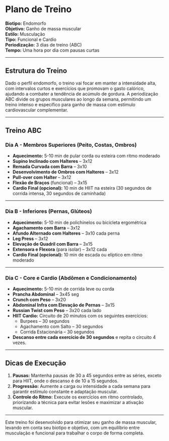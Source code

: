 # Plano de Treino

**Biotipo:** Endomorfo  
**Objetivo:** Ganho de massa muscular  
**Estilo:** Musculação  
**Tipo:** Funcional e Cardio  
**Periodização:** 3 dias de treino (ABC)  
**Tempo:** Uma hora por dia com pausas curtas

---

## Estrutura do Treino

Dado o perfil endomorfo, o treino vai focar em manter a intensidade alta, com intervalos curtos e exercícios que promovam o gasto calórico, ajudando a combater a tendência de acúmulo de gordura. A periodização ABC divide os grupos musculares ao longo da semana, permitindo um treino intenso e específico para ganho de massa com estímulo cardiovascular complementar.

---

## Treino ABC

### **Dia A - Membros Superiores (Peito, Costas, Ombros)**
- **Aquecimento:** 5-10 min de pular corda ou esteira com ritmo moderado
- **Supino Inclinado com Halteres** – 3x12
- **Remada Curvada com Barra** – 3x10
- **Desenvolvimento de Ombros com Halteres** – 3x12
- **Pull-over com Halter** – 3x12
- **Flexão de Braços** (funcional) – 3x15  
- **Cardio Final (opcional):** 10 min de HIIT na esteira (30 segundos de corrida intensa, 30 segundos de caminhada)

---

### **Dia B - Inferiores (Pernas, Glúteos)**
- **Aquecimento:** 5-10 min de polichinelos ou bicicleta ergométrica
- **Agachamento com Barra** – 3x12
- **Afundo Alternado com Halteres** – 3x10 cada perna
- **Leg Press** – 3x12
- **Elevação de Quadril com Barra** – 3x15
- **Extensora e Flexora** (para isolar) – 3x12 cada  
- **Cardio Final (opcional):** 10 min de escada ou elíptico em ritmo moderado

---

### **Dia C - Core e Cardio (Abdômen e Condicionamento)**
- **Aquecimento:** 5-10 min de corrida leve ou corda
- **Prancha Abdominal** – 3x45 seg
- **Crunch com Peso** – 3x20
- **Abdominal Infra com Elevação de Pernas** – 3x15
- **Russian Twist com Peso** – 3x20 cada lado  
- **HIIT Cardio:** Circuito de 20 minutos com os seguintes exercícios:
  - Burpees – 30 segundos
  - Agachamento com Salto – 30 segundos
  - Corrida Estacionária – 30 segundos  
- **Descanso entre cada exercício de 30 segundos** e repita o circuito 4 vezes.

---

## Dicas de Execução
1. **Pausas:** Mantenha pausas de 30 a 45 segundos entre as séries, exceto para HIIT, onde o descanso é de 10 a 15 segundos.
2. **Progressão:** Aumente a carga ou intensidade a cada semana para garantir estímulo constante e adaptação muscular.
3. **Controle do Ritmo:** Execute os exercícios em ritmo controlado, priorizando a técnica para evitar lesões e maximizar a ativação muscular.

---

Este treino foi desenvolvido para otimizar seu ganho de massa muscular, levando em conta seu biotipo e objetivo, com um equilíbrio entre musculação e funcional para trabalhar o corpo de forma completa.
